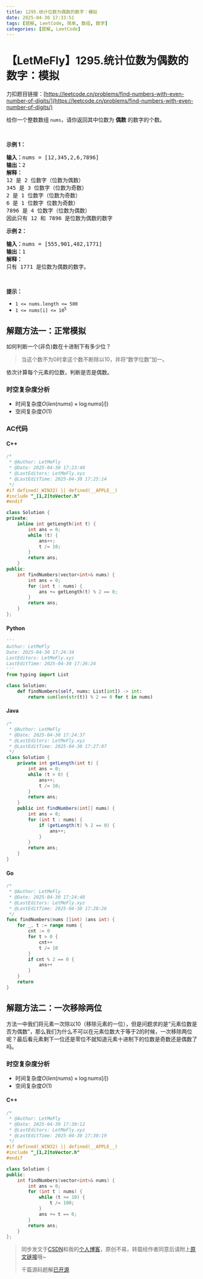 ```yaml
---
title: 1295.统计位数为偶数的数字：模拟
date: 2025-04-30 17:33:51
tags: [题解, LeetCode, 简单, 数组, 数学]
categories: [题解, LeetCode]
---
```


# 【LetMeFly】1295.统计位数为偶数的数字：模拟

力扣题目链接：[https://leetcode.cn/problems/find-numbers-with-even-number-of-digits/](https://leetcode.cn/problems/find-numbers-with-even-number-of-digits/)

<p>给你一个整数数组&nbsp;<code>nums</code>，请你返回其中位数为&nbsp;<strong>偶数</strong>&nbsp;的数字的个数。</p>

<p>&nbsp;</p>

<p><strong>示例 1：</strong></p>

<pre>
<strong>输入：</strong>nums = [12,345,2,6,7896]
<strong>输出：</strong>2
<strong>解释：
</strong>12 是 2 位数字（位数为偶数）&nbsp;
345 是 3 位数字（位数为奇数）&nbsp;&nbsp;
2 是 1 位数字（位数为奇数）&nbsp;
6 是 1 位数字 位数为奇数）&nbsp;
7896 是 4 位数字（位数为偶数）&nbsp;&nbsp;
因此只有 12 和 7896 是位数为偶数的数字
</pre>

<p><strong>示例 2：</strong></p>

<pre>
<strong>输入：</strong>nums = [555,901,482,1771]
<strong>输出：</strong>1 
<strong>解释： </strong>
只有 1771 是位数为偶数的数字。
</pre>

<p>&nbsp;</p>

<p><strong>提示：</strong></p>

<ul>
	<li><code>1 &lt;= nums.length &lt;= 500</code></li>
	<li><code>1 &lt;= nums[i] &lt;= 10<sup>5</sup></code></li>
</ul>


    
## 解题方法一：正常模拟

如何判断一个(非负)数在十进制下有多少位？

> 当这个数不为0时拿这个数不断除以10，并将“数字位数”加一。

依次计算每个元素的位数，判断是否是偶数。

### 时空复杂度分析

+ 时间复杂度$O(len(nums)\times \log nums[i])$
+ 空间复杂度$O(1)$

### AC代码

#### C++

```cpp
/*
 * @Author: LetMeFly
 * @Date: 2025-04-30 17:23:40
 * @LastEditors: LetMeFly.xyz
 * @LastEditTime: 2025-04-30 17:25:14
 */
#if defined(_WIN32) || defined(__APPLE__)
#include "_[1,2]toVector.h"
#endif

class Solution {
private:
    inline int getLength(int t) {
        int ans = 0;
        while (t) {
            ans++;
            t /= 10;
        }
        return ans;
    }
public:
    int findNumbers(vector<int>& nums) {
        int ans = 0;
        for (int t : nums) {
            ans += getLength(t) % 2 == 0;
        }
        return ans;
    }
};
```


#### Python

```python
'''
Author: LetMeFly
Date: 2025-04-30 17:24:34
LastEditors: LetMeFly.xyz
LastEditTime: 2025-04-30 17:26:24
'''
from typing import List

class Solution:
    def findNumbers(self, nums: List[int]) -> int:
        return sum(len(str(t)) % 2 == 0 for t in nums)
```

#### Java

```java
/*
 * @Author: LetMeFly
 * @Date: 2025-04-30 17:24:37
 * @LastEditors: LetMeFly.xyz
 * @LastEditTime: 2025-04-30 17:27:07
 */
class Solution {
    private int getLength(int t) {
        int ans = 0;
        while (t > 0) {
            ans++;
            t /= 10;
        }
        return ans;
    }
    public int findNumbers(int[] nums) {
        int ans = 0;
        for (int t : nums) {
            if (getLength(t) % 2 == 0) {
                ans++;
            }
        }
        return ans;
    }
}
```

#### Go

```go
/*
 * @Author: LetMeFly
 * @Date: 2025-04-30 17:24:40
 * @LastEditors: LetMeFly.xyz
 * @LastEditTime: 2025-04-30 17:28:26
 */
func findNumbers(nums []int) (ans int) {
    for _, t := range nums {
		cnt := 0
		for t > 0 {
			cnt++
			t /= 10
		}
		if cnt % 2 == 0 {
			ans++
		}
	}
	return
}
```

## 解题方法二：一次移除两位

方法一中我们将元素一次除以10（移除元素的一位），但是问题求的是“元素位数是否为偶数”，那么我们为什么不可以在元素位数大于等于2的时候，一次移除两位呢？最后看元素剩下一位还是零位不就知道元素十进制下的位数是奇数还是偶数了吗。

### 时空复杂度分析

+ 时间复杂度$O(len(nums)\times \log nums[i])$
+ 空间复杂度$O(1)$

#### C++

```cpp
/*
 * @Author: LetMeFly
 * @Date: 2025-04-30 17:30:12
 * @LastEditors: LetMeFly.xyz
 * @LastEditTime: 2025-04-30 17:30:19
 */
#if defined(_WIN32) || defined(__APPLE__)
#include "_[1,2]toVector.h"
#endif

class Solution {
public:
    int findNumbers(vector<int>& nums) {
        int ans = 0;
        for (int t : nums) {
            while (t >= 10) {
                t /= 100;
            }
            ans += t == 0;
        }
        return ans;
    }
};
```


> 同步发文于[CSDN](https://letmefly.blog.csdn.net/article/details/147637587)和我的[个人博客](https://blog.letmefly.xyz/)，原创不易，转载经作者同意后请附上[原文链接](https://blog.letmefly.xyz/2025/04/30/LeetCode%201295.%E7%BB%9F%E8%AE%A1%E4%BD%8D%E6%95%B0%E4%B8%BA%E5%81%B6%E6%95%B0%E7%9A%84%E6%95%B0%E5%AD%97/)哦~
>
> 千篇源码题解[已开源](https://github.com/LetMeFly666/LeetCode)
